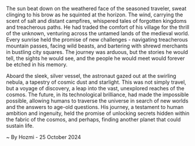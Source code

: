
The sun beat down on the weathered face of the seasoned traveler, sweat clinging to his brow as he squinted at the horizon. The wind, carrying the scent of salt and distant campfires, whispered tales of forgotten kingdoms and treacherous paths.  He had traded the comfort of his village for the thrill of the unknown, venturing across the untamed lands of the medieval world. Every sunrise held the promise of new challenges - navigating treacherous mountain passes, facing wild beasts, and bartering with shrewd merchants in bustling city squares. The journey was arduous, but the stories he would tell, the sights he would see, and the people he would meet would forever be etched in his memory.

Aboard the sleek, silver vessel, the astronaut gazed out at the swirling nebula, a tapestry of cosmic dust and starlight.  This was not simply travel, but a voyage of discovery, a leap into the vast, unexplored reaches of the cosmos. The future, in its technological brilliance, had made the impossible possible, allowing humans to traverse the universe in search of new worlds and the answers to age-old questions.  His journey, a testament to human ambition and ingenuity, held the promise of unlocking secrets hidden within the fabric of the cosmos, and perhaps, finding another planet that could sustain life. 

~ By Hozmi - 25 October 2024
